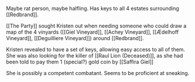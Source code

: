 Maybe rat person, maybe halfling.
Has keys to all 4 estates surrounding [[Redbrand]].

[[The Party]] sought Kristen out when needing someone who could draw a map of the 4 vinyards ([[Giel Vineyard]], [[Achey Vineyard]], [[Ædelhoff Vineyard]], [[Deguilliere Vineyard]]) around [[Redbrand]].

Kristen revealed to have a set of keys, allowing easy access to all of them.
She was also looking for the killer of [[Raul Lion (Deceased)]], as she had been told to pay them 1 (special?) gold coin by [[Saffira Giel]] 

She is possibly a competent combatant.
Seems to be proficient at sneaking.